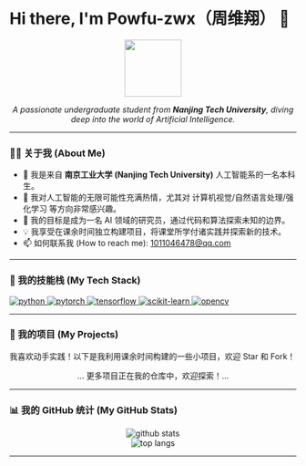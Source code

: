 # Hi there, I'm Powfu-zwx（周维翔） 👋

<p align="center">
  <img src="https://media.giphy.com/media/v1.Y2lkPTc5MGI3NjExMHVhNmZ1amZmMjY5ZWM5bDZqenNtd3ZnZDM3M2w5a2t2czNmMHFxYyZlcD12MV9pbnRlcm5hbF9naWZfYnlfaWQmY3Q9Zw/M9gbBd9hDxZឮY/giphy.gif" width="100">
</p>

<p align="center">
  <em>A passionate undergraduate student from <b>Nanjing Tech University</b>, diving deep into the world of Artificial Intelligence.</em>
</p>

---

### 👨‍💻 关于我 (About Me)

- 🏫 我是来自 **南京工业大学 (Nanjing Tech University)** 人工智能系的一名本科生。
- 🤖 我对人工智能的无限可能性充满热情，尤其对 计算机视觉/自然语言处理/强化学习 等方向非常感兴趣。
- 🚀 我的目标是成为一名 AI 领域的研究员，通过代码和算法探索未知的边界。
- 💡 我享受在课余时间独立构建项目，将课堂所学付诸实践并探索新的技术。
- 📫 如何联系我 (How to reach me): 1011046478@qq.com

---

### 🔧 我的技能栈 (My Tech Stack)

<p align="left">
  <a href="https://www.python.org" target="_blank"> <img src="https://img.shields.io/badge/Python-3776AB?style=for-the-badge&logo=python&logoColor=white" alt="python"/> </a>
  <a href="https://pytorch.org/" target="_blank"> <img src="https://img.shields.io/badge/PyTorch-EE4C2C?style=for-the-badge&logo=pytorch&logoColor=white" alt="pytorch"/> </a>
  <a href="https://www.tensorflow.org" target="_blank"> <img src="https://img.shields.io/badge/TensorFlow-FF6F00?style=for-the-badge&logo=tensorflow&logoColor=white" alt="tensorflow"/> </a>
  <a href="https://scikit-learn.org/" target="_blank"> <img src="https://img.shields.io/badge/scikit--learn-%23F7931E.svg?style=for-the-badge&logo=scikit-learn&logoColor=white" alt="scikit-learn"/> </a>
  <a href="https://opencv.org/" target="_blank"> <img src="https://img.shields.io/badge/OpenCV-27A3E1?style=for-the-badge&logo=opencv&logoColor=white" alt="opencv"/> </a>
  </p>

---

### 🌟 我的项目 (My Projects)

我喜欢动手实践！以下是我利用课余时间构建的一些小项目，欢迎 Star 和 Fork！

<p align="center">
  ... 更多项目正在我的仓库中，欢迎探索！...
</p>

---

### 📊 我的 GitHub 统计 (My GitHub Stats)

<p align="center">
  <img src="https://github-readme-stats.vercel.app/api?username=[你的用户名]&show_icons=true&theme=radical&rank_icon=github" alt="github stats" />
  <br/>
  <img src="https://github-readme-stats.vercel.app/api/top-langs/?username=[你的用户名]&layout=compact&theme=vision-friendly-dark" alt="top langs" />
</p>

---
